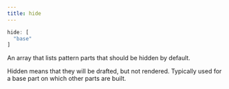 ```yaml
---
title: hide
---
```


```js
hide: [
  "base"
]
```

An array that lists pattern parts that should be hidden by default.

Hidden means that they will be drafted, but not rendered. Typically used
for a base part on which other parts are built.

